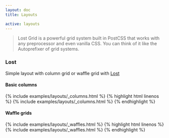 ```yaml
---
layout: doc
title: Layouts

active: layouts
---
```


<blockquote>
	<p>
		Lost Grid is a powerful grid system built in PostCSS that works with any preprocessor and even vanilla CSS. You can think of it like the Autoprefixer of grid systems.
	</p>
</blockquote>

<h3 class="panel-doc__heading">Lost</h3>
Simple layout with column grid or waffle grid with <a href="https://github.com/corysimmons/lost" title="Lost" target="_blank">Lost</a>


<h4>Basic columns</h4>
{% include examples/layouts/_columns.html %}
{% highlight html linenos %}
	{% include examples/layouts/_columns.html %}
{% endhighlight %}
<br />


<h4>Waffle grids</h4>
{% include examples/layouts/_waffles.html %}
{% highlight html linenos %}
	{% include examples/layouts/_waffles.html %}
{% endhighlight %}